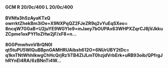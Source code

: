 #### GCM R 20/0c/400 L 20/0c/400
**BVNfa3hSzAyaKTxQ**<br/>**owrrktZhekBm3iOe+X9NXPqQZ2FJeZR9q2vYuEqSXeo=**<br/>**8ncqW7GGaB+U2juYE9WGYIe9+mJaey7bOUPAx63WHPXZqrCJ8jVJkkuZCpme1oxPYf1oZHw2jF/xF8+n...**<br/><br/>
**8GGPmwhvnV8rQN0I**<br/>**qt5tuPU5WlQuBBpnGAMHRUAibsh612O+6NUrUBY2tDc=**<br/>**q1knTNtWhhIkwgChHcQrjRz1iTB4ZIJLmT0hzjdVrbErk+uRB93oib/QPfrgJhRYnEI4RA/6zBNnTi4W...**